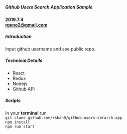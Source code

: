 ##### Github Users Search Application Sample
**2019.7.4** <br>
**rgene2@gmail.com**

##### Introduction
Input github username and see public repo.

 
 
##### Technical Details
* React 
* Redux
* Nodejs
* Github API

##### **Scripts**
In your **terminal** run  <br>
`git clone github.com/rshah9/github-users-serarch-app` <br>
`npm install` <br>
`npm run start`



